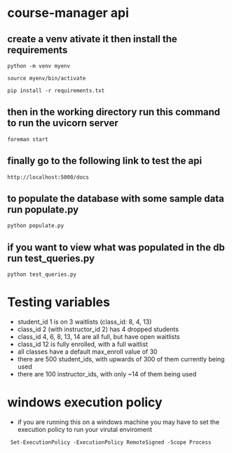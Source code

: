 # course-manager api

## create a venv ativate it then install the requirements

`python -m venv myenv`

`source myenv/bin/activate`

`pip install -r requirements.txt`


## then in the working directory run this command to run the uvicorn server

`foreman start`

## finally go to the following link to test the api

`http://localhost:5000/docs` 

## to populate the database with some sample data run populate.py

`python populate.py`

## if you want to view what was populated in the db run test_queries.py

`python test_queries.py`

# Testing variables
- student_id 1 is on 3 waitlists (class_id: 8, 4, 13)
- class_id 2 (with instructor_id 2) has 4 dropped students
- class_id 4, 6, 8, 13, 14 are all full, but have open waitlists
- class_id 12 is fully enrolled, with a full waitlist
- all classes have a default max_enroll value of 30
- there are 500 student_ids, with upwards of 300 of them currently being used
- there are 100 instructor_ids, with only ~14 of them being used

# windows execution policy
- if you are running this on a windows machine you may have to set the execution policy to run your virutal enviroment

` Set-ExecutionPolicy -ExecutionPolicy RemoteSigned -Scope Process`
